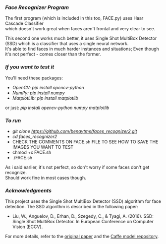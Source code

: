 ### ***Face Recognizer Program***  

The first program (which is included in this too, FACE.py) uses Haar Cascade Classifier  
which doesn't work great when faces aren't frontal and very clear to see.  

This second one works much better, it uses Single Shot MultiBox Detector (SSD)
which is a classifier that uses a single neural network.  
It's able to find faces in much harder instances and situations; Even though it's not perfect - comes closer than the former.

### ***If you want to test it***  
You'll need these packages:  
* *OpenCV: pip install opencv-python*  
* *NumPy: pip install numpy*
* *MatplotLib: pip install matplotlib*

or just: *pip install opencv-python numpy matplotlib*

### ***To run***
* *git clone https://github.com/benaytms/faces_recognizer2.git*
* *cd faces_recognizer2*
* CHECK THE COMMENTS ON FACE.sh FILE TO SEE HOW TO SAVE THE IMAGES YOU WANT TO TEST
* chmod +x FACE.sh
* ./FACE.sh

As i said earlier, it's not perfect, so don't worry if some faces don't get recognize.  
Should work fine in most cases though.

### ***Acknowledgments***

This project uses the Single Shot MultiBox Detector (SSD) algorithm for face detection. The SSD algorithm is described in the following paper:

- Liu, W., Anguelov, D., Erhan, D., Szegedy, C., & Tyagi, A. (2016). SSD: Single Shot MultiBox Detector. In European Conference on Computer Vision (ECCV).

For more details, refer to the [original paper](https://arxiv.org/abs/1512.02325) and the [Caffe model repository](https://github.com/weiliu89/caffe/tree/ssd).
